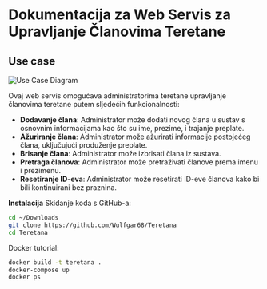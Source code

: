 # Dokumentacija za Web Servis za Upravljanje Članovima Teretane

## Use case

![Use Case Diagram](https://github.com/Wulfgar68/Teretana/assets/69584543/e0a5c9e8-afa7-40b7-8f97-fada5282e942)

Ovaj web servis omogućava administratorima teretane upravljanje članovima teretane putem sljedećih funkcionalnosti:
- **Dodavanje člana**: Administrator može dodati novog člana u sustav s osnovnim informacijama kao što su ime, prezime, i trajanje preplate.
- **Ažuriranje člana**: Administrator može ažurirati informacije postojećeg člana, uključujući produženje preplate.
- **Brisanje člana**: Administrator može izbrisati člana iz sustava.
- **Pretraga članova**: Administrator može pretraživati članove prema imenu i prezimenu.
- **Resetiranje ID-eva**: Administrator može resetirati ID-eve članova kako bi bili kontinuirani bez praznina.

**Instalacija**
Skidanje koda s GitHub-a:
```bash
cd ~/Downloads
git clone https://github.com/Wulfgar68/Teretana
cd Teretana
```
Docker tutorial:
```bash
docker build -t teretana .
docker-compose up
docker ps
```
